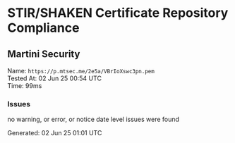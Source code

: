 # STIR/SHAKEN Certificate Repository Compliance

## Martini Security

Name: `https://p.mtsec.me/2e5a/VBrIoXswc3pn.pem`\
Tested At: 02 Jun 25 00:54 UTC\
Time: 99ms

### Issues

no warning, or error, or notice date level issues were found

Generated: 02 Jun 25 01:01 UTC